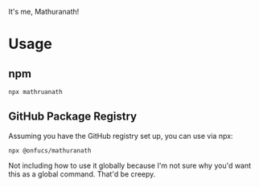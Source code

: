It's me, Mathuranath!

# Usage

## npm
```
npx mathruanath
```

## GitHub Package Registry
Assuming you have the GitHub registry set up, you can use via npx:
```
npx @onfucs/mathuranath
```

Not including how to use it globally because I'm not sure why you'd want this as a global command. That'd be creepy.
